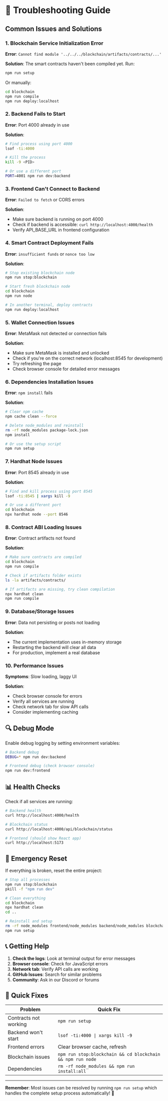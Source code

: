 # 🔧 Troubleshooting Guide

## Common Issues and Solutions

### 1. **Blockchain Service Initialization Error**

**Error**: `Cannot find module '../../../blockchain/artifacts/contracts/...'`

**Solution**: The smart contracts haven't been compiled yet. Run:
```bash
npm run setup
```

Or manually:
```bash
cd blockchain
npm run compile
npm run deploy:localhost
```

### 2. **Backend Fails to Start**

**Error**: Port 4000 already in use

**Solution**: 
```bash
# Find process using port 4000
lsof -ti:4000

# Kill the process
kill -9 <PID>

# Or use a different port
PORT=4001 npm run dev:backend
```

### 3. **Frontend Can't Connect to Backend**

**Error**: `Failed to fetch` or CORS errors

**Solution**: 
- Make sure backend is running on port 4000
- Check if backend is accessible: `curl http://localhost:4000/health`
- Verify API_BASE_URL in frontend configuration

### 4. **Smart Contract Deployment Fails**

**Error**: `insufficient funds` or `nonce too low`

**Solution**:
```bash
# Stop existing blockchain node
npm run stop:blockchain

# Start fresh blockchain node
cd blockchain
npm run node

# In another terminal, deploy contracts
npm run deploy:localhost
```

### 5. **Wallet Connection Issues**

**Error**: MetaMask not detected or connection fails

**Solution**:
- Make sure MetaMask is installed and unlocked
- Check if you're on the correct network (localhost:8545 for development)
- Try refreshing the page
- Check browser console for detailed error messages

### 6. **Dependencies Installation Issues**

**Error**: `npm install` fails

**Solution**:
```bash
# Clear npm cache
npm cache clean --force

# Delete node_modules and reinstall
rm -rf node_modules package-lock.json
npm install

# Or use the setup script
npm run setup
```

### 7. **Hardhat Node Issues**

**Error**: Port 8545 already in use

**Solution**:
```bash
# Find and kill process using port 8545
lsof -ti:8545 | xargs kill -9

# Or use a different port
cd blockchain
npx hardhat node --port 8546
```

### 8. **Contract ABI Loading Issues**

**Error**: Contract artifacts not found

**Solution**:
```bash
# Make sure contracts are compiled
cd blockchain
npm run compile

# Check if artifacts folder exists
ls -la artifacts/contracts/

# If artifacts are missing, try clean compilation
npx hardhat clean
npm run compile
```

### 9. **Database/Storage Issues**

**Error**: Data not persisting or posts not loading

**Solution**: 
- The current implementation uses in-memory storage
- Restarting the backend will clear all data
- For production, implement a real database

### 10. **Performance Issues**

**Symptoms**: Slow loading, laggy UI

**Solution**:
- Check browser console for errors
- Verify all services are running
- Check network tab for slow API calls
- Consider implementing caching

## 🔍 Debug Mode

Enable debug logging by setting environment variables:

```bash
# Backend debug
DEBUG=* npm run dev:backend

# Frontend debug (check browser console)
npm run dev:frontend
```

## 📊 Health Checks

Check if all services are running:

```bash
# Backend health
curl http://localhost:4000/health

# Blockchain status
curl http://localhost:4000/api/blockchain/status

# Frontend (should show React app)
curl http://localhost:5173
```

## 🚨 Emergency Reset

If everything is broken, reset the entire project:

```bash
# Stop all processes
npm run stop:blockchain
pkill -f "npm run dev"

# Clean everything
cd blockchain
npx hardhat clean
cd ..

# Reinstall and setup
rm -rf node_modules frontend/node_modules backend/node_modules blockchain/node_modules
npm run setup
```

## 📞 Getting Help

1. **Check the logs**: Look at terminal output for error messages
2. **Browser console**: Check for JavaScript errors
3. **Network tab**: Verify API calls are working
4. **GitHub Issues**: Search for similar problems
5. **Community**: Ask in our Discord or forums

## 🎯 Quick Fixes

| Problem | Quick Fix |
|---------|-----------|
| Contracts not working | `npm run setup` |
| Backend won't start | `lsof -ti:4000 \| xargs kill -9` |
| Frontend errors | Clear browser cache, refresh |
| Blockchain issues | `npm run stop:blockchain && cd blockchain && npm run node` |
| Dependencies | `rm -rf node_modules && npm run install:all` |

---

**Remember**: Most issues can be resolved by running `npm run setup` which handles the complete setup process automatically! 🚀
